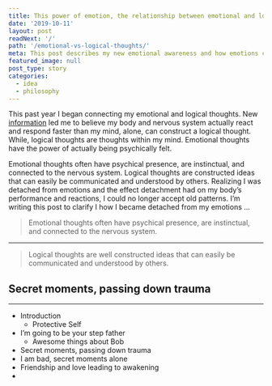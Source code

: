 ```yaml
---
title: This power of emotion, the relationship between emotional and logical thoughts
date: '2019-10-11'
layout: post
readNext: '/'
path: '/emotional-vs-logical-thoughts/'
meta: This post describes my new emotional awareness and how emotions control logic
featured_image: null
post_type: story
categories:
  - idea
  - philosophy
---
```


This past year I began connecting my emotional and logical thoughts. New [information](https://www.brainpickings.org/2016/06/20/the-body-keeps-the-score-van-der-kolk/) led me to believe my body and nervous system actually react and respond faster than my mind, alone, can construct a logical thought. While, logical thoughts are thoughts within my mind. Emotional thoughts have the power of actually being psychically felt.

Emotional thoughts often have psychical presence, are instinctual, and connected to the nervous system. Logical thoughts are constructed ideas that can easily be communicated and understood by others. Realizing I was detached from emotions and the effect detachment had on my body’s performance and reactions, I could no longer accept old patterns. I’m writing this post to clarify I how I became detached from my emotions ...

> Emotional thoughts often have psychical presence, are instinctual, and connected to the nervous system.

---

> Logical thoughts are well constructed ideas that can easily be communicated and understood by others.

## Secret moments, passing down trauma

---

- Introduction
  - Protective Self
- I’m going to be your step father
  - Awesome things about Bob
- Secret moments, passing down trauma
- I am bad, secret moments alone
- Friendship and love leading to awakening
-
